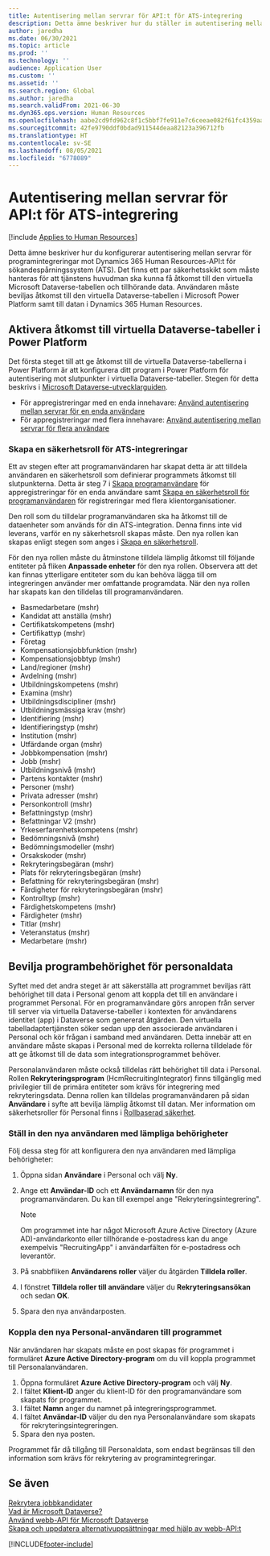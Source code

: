 ```yaml
---
title: Autentisering mellan servrar för API:t för ATS-integrering
description: Detta ämne beskriver hur du ställer in autentisering mellan servrar för integreringar mot Dynamics 365 Human Resources-API:t för sökandespårningssystem (ATS).
author: jaredha
ms.date: 06/30/2021
ms.topic: article
ms.prod: ''
ms.technology: ''
audience: Application User
ms.custom: ''
ms.assetid: ''
ms.search.region: Global
ms.author: jaredha
ms.search.validFrom: 2021-06-30
ms.dyn365.ops.version: Human Resources
ms.openlocfilehash: aabe2cd9fd962c8f1c5bbf7fe911e7c6ceeae082f61fc4359aaf7bf197531eff
ms.sourcegitcommit: 42fe9790ddf0bdad911544deaa82123a396712fb
ms.translationtype: HT
ms.contentlocale: sv-SE
ms.lasthandoff: 08/05/2021
ms.locfileid: "6778089"
---
```

# <a name="server-to-server-authentication-for-the-ats-integration-api"></a>Autentisering mellan servrar för API:t för ATS-integrering

[!include [Applies to Human Resources](../includes/applies-to-hr.md)]

Detta ämne beskriver hur du konfigurerar autentisering mellan servrar för programintegreringar mot Dynamics 365 Human Resources-API:t för sökandespårningssystem (ATS). Det finns ett par säkerhetsskikt som måste hanteras för att tjänstens huvudman ska kunna få åtkomst till den virtuella Microsoft Dataverse-tabellen och tillhörande data. Användaren måste beviljas åtkomst till den virtuella Dataverse-tabellen i Microsoft Power Platform samt till datan i Dynamics 365 Human Resources.

## <a name="enable-access-to-dataverse-virtual-tables-in-power-platform"></a>Aktivera åtkomst till virtuella Dataverse-tabeller i Power Platform

Det första steget till att ge åtkomst till de virtuella Dataverse-tabellerna i Power Platform är att konfigurera ditt program i Power Platform för autentisering mot slutpunkter i virtuella Dataverse-tabeller. Stegen för detta beskrivs i [Microsoft Dataverse-utvecklarguiden](/powerapps/developer/data-platform).

  - För appregistreringar med en enda innehavare: [Använd autentisering mellan servrar för en enda användare](/powerapps/developer/data-platform/use-single-tenant-server-server-authentication)
  - För appregistreringar med flera innehavare: [Använd autentisering mellan servrar för flera användare](/powerapps/developer/data-platform/use-multi-tenant-server-server-authentication)

### <a name="creating-a-security-role-for-ats-integrations"></a>Skapa en säkerhetsroll för ATS-integreringar

Ett av stegen efter att programanvändaren har skapat detta är att tilldela användaren en säkerhetsroll som definierar programmets åtkomst till slutpunkterna. Detta är steg 7 i [Skapa programanvändare](/powerapps/developer/data-platform/use-single-tenant-server-server-authentication#application-user-creation) för appregistreringar för en enda användare samt [Skapa en säkerhetsroll för programanvändaren](/powerapps/developer/data-platform/use-multi-tenant-server-server-authentication#create-a-security-role-for-the-application-user) för registreringar med flera klientorganisationer. 

Den roll som du tilldelar programanvändaren ska ha åtkomst till de dataenheter som används för din ATS-integration. Denna finns inte vid leverans, varför en ny säkerhetsroll skapas måste. Den nya rollen kan skapas enligt stegen som anges i [Skapa en säkerhetsroll](/power-platform/admin/create-edit-security-role#create-a-security-role).

För den nya rollen måste du åtminstone tilldela lämplig åtkomst till följande entiteter på fliken **Anpassade enheter** för den nya rollen. Observera att det kan finnas ytterligare entiteter som du kan behöva lägga till om integreringen använder mer omfattande programdata. När den nya rollen har skapats kan den tilldelas till programanvändaren.

  - Basmedarbetare (mshr)
  - Kandidat att anställa (mshr)
  - Certifikatskompetens (mshr)
  - Certifikattyp (mshr)
  - Företag
  - Kompensationsjobbfunktion (mshr)
  - Kompensationsjobbtyp (mshr)
  - Land/regioner (mshr)
  - Avdelning (mshr)
  - Utbildningskompetens (mshr)
  - Examina (mshr)
  - Utbildningsdiscipliner (mshr)
  - Utbildningsmässiga krav (mshr)
  - Identifiering (mshr)
  - Identifieringstyp (mshr)
  - Institution (mshr)
  - Utfärdande organ (mshr)
  - Jobbkompensation (mshr)
  - Jobb (mshr)
  - Utbildningsnivå (mshr)
  - Partens kontakter (mshr)
  - Personer (mshr)
  - Privata adresser (mshr)
  - Personkontroll (mshr)
  - Befattningstyp (mshr)
  - Befattningar V2 (mshr)
  - Yrkeserfarenhetskompetens (mshr)
  - Bedömningsnivå (mshr)
  - Bedömningsmodeller (mshr)
  - Orsakskoder (mshr)
  - Rekryteringsbegäran (mshr)
  - Plats för rekryteringsbegäran (mshr)
  - Befattning för rekryteringsbegäran (mshr)
  - Färdigheter för rekryteringsbegäran (mshr)
  - Kontrolltyp (mshr)
  - Färdighetskompetens (mshr)
  - Färdigheter (mshr)
  - Titlar (mshr)
  - Veteranstatus (mshr)
  - Medarbetare (mshr)

## <a name="granting-application-permissions-to-human-resources-data"></a>Bevilja programbehörighet för personaldata

Syftet med det andra steget är att säkerställa att programmet beviljas rätt behörighet till data i Personal genom att koppla det till en användare i programmet Personal. För en programanvändare görs anropen från server till server via virtuella Dataverse-tabeller i kontexten för användarens identitet (app) i Dataverse som genererat åtgärden. Den virtuella tabelladaptertjänsten söker sedan upp den associerade användaren i Personal och kör frågan i samband med användaren. Detta innebär att en användare måste skapas i Personal med de korrekta rollerna tilldelade för att ge åtkomst till de data som integrationsprogrammet behöver.

Personalanvändaren måste också tilldelas rätt behörighet till data i Personal. Rollen **Rekryteringsprogram** (HcmRecruitingIntegrator) finns tillgänglig med privilegier till de primära entiteter som krävs för integrering med rekryteringsdata. Denna rollen kan tilldelas programanvändaren på sidan **Användare** i syfte att bevilja lämplig åtkomst till datan. Mer information om säkerhetsroller för Personal finns i [Rollbaserad säkerhet](/fin-ops-core/dev-itpro/sysadmin/role-based-security).

### <a name="set-up-the-new-user-with-appropriate-permissions"></a>Ställ in den nya användaren med lämpliga behörigheter

Följ dessa steg för att konfigurera den nya användaren med lämpliga behörigheter:

  1. Öppna sidan **Användare** i Personal och välj **Ny**.
  2. Ange ett **Användar-ID** och ett **Användarnamn** för den nya programanvändaren. Du kan till exempel ange "Rekryteringsintegrering".

      > [!NOTE]
      > Om programmet inte har något Microsoft Azure Active Directory (Azure AD)-användarkonto eller tillhörande e-postadress kan du ange exempelvis "RecruitingApp" i användarfälten för e-postadress och leverantör.

  3. På snabbfliken **Användarens roller** väljer du åtgärden **Tilldela roller**.
  4. I fönstret **Tilldela roller till användare** väljer du **Rekryteringsansökan** och sedan **OK**.
  5. Spara den nya användarposten.

### <a name="link-the-new-human-resources-user-to-the-application"></a>Koppla den nya Personal-användaren till programmet

När användaren har skapats måste en post skapas för programmet i formuläret **Azure Active Directory-program** om du vill koppla programmet till Personalanvändaren.

  1. Öppna formuläret **Azure Active Directory-program** och välj **Ny**.
  2. I fältet **Klient-ID** anger du klient-ID för den programanvändare som skapats för programmet.
  3. I fältet **Namn** anger du namnet på integreringsprogrammet.
  4. I fältet **Användar-ID** väljer du den nya Personalanvändare som skapats för rekryteringsintegreringen.
  5. Spara den nya posten.

Programmet får då tillgång till Personaldata, som endast begränsas till den information som krävs för rekrytering av programintegreringar.

## <a name="see-also"></a>Se även

[Rekrytera jobbkandidater](hr-personnel-recruit.md)<br>
[Vad är Microsoft Dataverse?](/powerapps/maker/data-platform/data-platform-intro)<br>
[Använd webb-API för Microsoft Dataverse](/powerapps/developer/data-platform/webapi/overview)<br>
[Skapa och uppdatera alternativuppsättningar med hjälp av webb-API:t](/powerapps/developer/data-platform/webapi/create-update-optionsets)<br>

[!INCLUDE[footer-include](../includes/footer-banner.md)]
